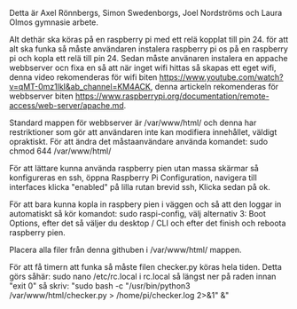 Detta är Axel Rönnbergs, Simon Swedenborgs, Joel Nordströms och Laura Olmos gymnasie arbete.

Alt dethär ska köras på en raspberry pi med ett relä kopplat till pin 24. 
för att alt ska funka så måste användaren instalera raspberry pi os på en raspberry pi och kopla ett relä till pin 24. 
Sedan måste använaren instalera en appache webbserver ocn fixa en så att när inget wifi hittas så skapas ett eget wifi, 
denna video rekomenderas för wifi biten https://www.youtube.com/watch?v=qMT-0mz1lkI&ab_channel=KM4ACK, 
denna artickeln rekomenderas för webbserver biten https://www.raspberrypi.org/documentation/remote-access/web-server/apache.md.

Standard mappen för webbserver är /var/www/html/ och denna har restriktioner som gör att användaren inte kan modifiera innehållet, väldigt opraktiskt.
För att ändra det måstaanvändare använda komandet: sudo chmod 644 /var/www/html/

För att lättare kunna använda raspberry pien utan massa skärmar så konfigureras en ssh, öppna Raspberry Pi Configuration, 
navigera till interfaces klicka "enabled" på lilla rutan brevid ssh, Klicka sedan på ok.

För att bara kunna kopla in raspbery pien i väggen och så att den loggar in automatiskt så kör komandot: 
sudo raspi-config, välj alternativ 3: Boot Options, efter det så väljer du desktop / CLI och efter det finish och reboota raspberry pien. 

Placera alla filer från denna githuben i /var/www/html/ mappen.

För att få timern att funka så måste filen checker.py köras hela tiden. Detta görs såhär: sudo nano /etc/rc.local
i rc.local så längst ner på raden innan "exit 0" så skriv: "sudo bash -c "/usr/bin/python3 /var/www/html/checker.py > /home/pi/checker.log 2>&1" &"

